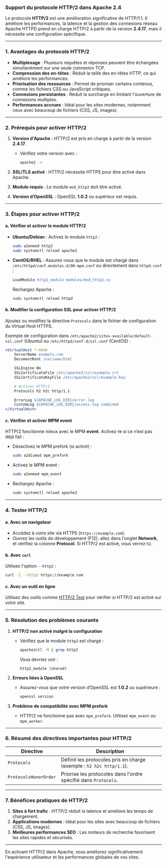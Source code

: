### **Support du protocole HTTP/2 dans Apache 2.4**

Le protocole **HTTP/2** est une amélioration significative de HTTP/1.1. Il améliore les performances, la latence et la gestion des connexions réseau. Apache HTTPD prend en charge HTTP/2 à partir de la version **2.4.17**, mais il nécessite une configuration spécifique.

---

### **1. Avantages du protocole HTTP/2**
- **Multiplexage** : Plusieurs requêtes et réponses peuvent être échangées simultanément sur une seule connexion TCP.
- **Compression des en-têtes** : Réduit la taille des en-têtes HTTP, ce qui améliore les performances.
- **Priorisation des ressources** : Permet de prioriser certains contenus, comme les fichiers CSS ou JavaScript critiques.
- **Connexions persistantes** : Réduit la surcharge en limitant l'ouverture de connexions multiples.
- **Performances accrues** : Idéal pour les sites modernes, notamment ceux avec beaucoup de fichiers (CSS, JS, images).

---

### **2. Prérequis pour activer HTTP/2**

1. **Version d'Apache** : HTTP/2 est pris en charge à partir de la version **2.4.17**.
   - Vérifiez votre version avec :
     ```bash
     apache2 -v
     ```

2. **SSL/TLS activé** : HTTP/2 nécessite HTTPS pour être activé dans Apache.

3. **Module requis** : Le module `mod_http2` doit être activé.

4. **Version d’OpenSSL** : OpenSSL **1.0.2** ou supérieur est requis.

---

### **3. Étapes pour activer HTTP/2**

#### **a. Vérifier et activer le module HTTP/2**
- **Ubuntu/Debian** :
  Activez le module `http2` :
  ```bash
  sudo a2enmod http2
  sudo systemctl reload apache2
  ```

- **CentOS/RHEL** :
  Assurez-vous que le module est chargé dans `/etc/httpd/conf.modules.d/00-mpm.conf` ou directement dans `httpd.conf` :
  ```apache
  LoadModule http2_module modules/mod_http2.so
  ```
  Rechargez Apache :
  ```bash
  sudo systemctl reload httpd
  ```

#### **b. Modifier la configuration SSL pour activer HTTP/2**
Ajoutez ou modifiez la directive `Protocols` dans le fichier de configuration du Virtual Host HTTPS.

Exemple de configuration dans `/etc/apache2/sites-available/default-ssl.conf` (Ubuntu) ou `/etc/httpd/conf.d/ssl.conf` (CentOS) :

```apache
<VirtualHost *:443>
    ServerName example.com
    DocumentRoot /var/www/html

    SSLEngine On
    SSLCertificateFile /etc/apache2/ssl/example.crt
    SSLCertificateKeyFile /etc/apache2/ssl/example.key

    # Activer HTTP/2
    Protocols h2 h2c http/1.1

    ErrorLog ${APACHE_LOG_DIR}/error.log
    CustomLog ${APACHE_LOG_DIR}/access.log combined
</VirtualHost>
```

#### **c. Vérifier et activer MPM event**
HTTP/2 fonctionne mieux avec le MPM **event**. Activez-le si ce n’est pas déjà fait :

- Désactivez le MPM prefork (si activé) :
  ```bash
  sudo a2dismod mpm_prefork
  ```

- Activez le MPM event :
  ```bash
  sudo a2enmod mpm_event
  ```

- Rechargez Apache :
  ```bash
  sudo systemctl reload apache2
  ```

---

### **4. Tester HTTP/2**

#### **a. Avec un navigateur**
- Accédez à votre site via HTTPS (`https://example.com`).
- Ouvrez les outils de développement (F12), allez dans l'onglet **Network**, et vérifiez la colonne **Protocol**. Si HTTP/2 est activé, vous verrez `h2`.

#### **b. Avec `curl`**
Utilisez l'option `--http2` :
```bash
curl -I --http2 https://example.com
```

#### **c. Avec un outil en ligne**
Utilisez des outils comme [HTTP/2 Test](https://tools.keycdn.com/http2-test) pour vérifier si HTTP/2 est activé sur votre site.

---

### **5. Résolution des problèmes courants**

1. **HTTP/2 non activé malgré la configuration**
   - Vérifiez que le module `http2` est chargé :
     ```bash
     apache2ctl -M | grep http2
     ```
     Vous devriez voir :
     ```
     http2_module (shared)
     ```

2. **Erreurs liées à OpenSSL**
   - Assurez-vous que votre version d’OpenSSL est **1.0.2** ou supérieure :
     ```bash
     openssl version
     ```

3. **Problème de compatibilité avec MPM prefork**
   - HTTP/2 ne fonctionne pas avec `mpm_prefork`. Utilisez `mpm_event` ou `mpm_worker`.

---

### **6. Résumé des directives importantes pour HTTP/2**

| **Directive**       | **Description**                                                                 |
|---------------------|---------------------------------------------------------------------------------|
| `Protocols`         | Définit les protocoles pris en charge (exemple : `h2 h2c http/1.1`).           |
| `ProtocolsHonorOrder` | Priorise les protocoles dans l'ordre spécifié dans `Protocols`.                |

---

### **7. Bénéfices pratiques de HTTP/2**

1. **Sites à fort trafic** : HTTP/2 réduit la latence et améliore les temps de chargement.
2. **Applications modernes** : Idéal pour les sites avec beaucoup de fichiers (CSS, JS, images).
3. **Meilleures performances SEO** : Les moteurs de recherche favorisent les sites rapides et sécurisés.

---

En activant HTTP/2 dans Apache, vous améliorez significativement l'expérience utilisateur et les performances globales de vos sites.